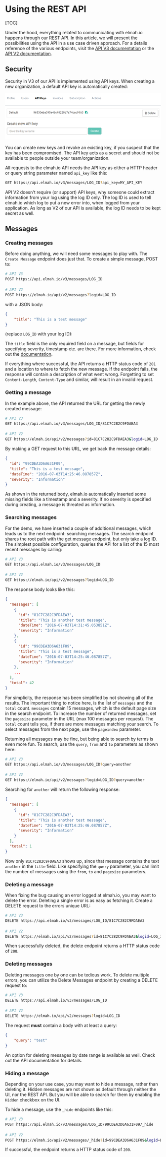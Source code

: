 # Using the REST API

[TOC]

Under the hood, everything related to communicating with elmah.io happens through our REST API. In this article, we will present the possibilities using the API in a use case driven approach. For a details reference of the various endpoints, visit the [API V3 documentation](https://api.elmah.io/swagger/ui/index) or the [API V2 documentation](https://elmah.io/api/v2).

## Security

Security in V3 of our API is implemented using API keys. When creating a new organization, a default API key is automatically created:

![API Keys](images/api-keys.png)

You can create new keys and revoke an existing key, if you suspect that the key has been compromised. The API key acts as a secret and should not be available to people outside your team/organization.

All requests to the elmah.io API needs the API key as either a HTTP header or query string parameter named `api_key` like this:

```bash
GET https://api.elmah.io/v3/messages/LOG_ID?api_key=MY_API_KEY
```

API V2 doesn't require (or support) API keys, why someone could extract information from your log using the log ID only. The log ID is used to tell elmah.io which log to put a new error into, when logged from your application. As long as V2 of our API is available, the log ID needs to be kept secret as well.

## Messages

### Creating messages

Before doing anything, we will need some messages to play with. The `Create Message` endpoint does just that. To create a simple message, POST to:

```bash
# API V3
POST https://api.elmah.io/v3/messages/LOG_ID

# API V2
POST https://elmah.io/api/v2/messages?logid=LOG_ID
```

with a JSON body:

```json
{
    "title": "This is a test message"
}
```

(replace `LOG_ID` with your log ID):

The `title` field is the only required field on a message, but fields for specifying severity, timestamp etc. are there. For more information, check out the [documentation](https://api.elmah.io/swagger/ui/index).

If everything where successful, the API returns a HTTP status code of `201` and a location to where to fetch the new message. If the endpoint fails, the response will contain a description of what went wrong. Forgetting to set `Content-Length`, `Content-Type` and similar, will result in an invalid request.

### Getting a message

In the example above, the API returned the URL for getting the newly created message:

```bash
# API V3
GET https://api.elmah.io/v3/messages/LOG_ID/81C7C282C9FDAEA3

# API V2
GET https://elmah.io/api/v2/messages?id=81C7C282C9FDAEA3&logid=LOG_ID
```

By making a GET request to this URL, we get back the message details:

```json
{
  "id": "99CDEA3D6A631F09",
  "title": "This is a test message",
  "dateTime": "2016-07-03T14:25:46.087857Z",
  "severity": "Information"
}
```

As shown in the returned body, elmah.io automatically inserted some missing fields like a timestamp and a severity. If no severity is specified during creating, a message is threated as information.

### Searching messages

For the demo, we have inserted a couple of additional messages, which leads us to the next endpoint: searching messages. The search endpoint shares the root path with the get message endpoint, but only take a log ID. The simplest possible configuration, queries the API for a list of the 15 most recent messages by calling:

```bash
# API V3
GET https://api.elmah.io/v3/messages/LOG_ID

# API V2
GET https://elmah.io/api/v2/messages?logid=LOG_ID
```

The response body looks like this:

```json
{
  "messages": [
    {
      "id": "81C7C282C9FDAEA3",
      "title": "This is another test message",
      "dateTime": "2016-07-03T14:31:45.053851Z",
      "severity": "Information"
    },
    {
      "id": "99CDEA3D6A631F09",
      "title": "This is a test message",
      "dateTime": "2016-07-03T14:25:46.087857Z",
      "severity": "Information"
    },
    ...
  ],
  "total": 42
}
```

For simplicity, the response has been simplified by not showing all of the results. The important thing to notice here, is the list of `messages` and the `total` count. `messages` contain 15 messages, which is the default page size in the search endpoint. To increase the number of returned messages, set the `pagesize` parameter in the URL (max 100 messages per request). The `total` count tells you, if there are more messages matching your search. To select messages from the next page, use the `pageindex` parameter.

Returning all messages may be fine, but being able to search by terms is even more fun. To search, use the `query`, `from` and `to` parameters as shown here:

```bash
# API V3
GET https://api.elmah.io/v3/messages/LOG_ID?query=another

# API V2
GET https://elmah.io/api/v2/messages?logid=LOG_ID?query=another
```

Searching for `another` will return the following response:

```json
{
  "messages": [
    {
      "id": "81C7C282C9FDAEA3",
      "title": "This is another test message",
      "dateTime": "2016-07-03T14:25:46.087857Z",
      "severity": "Information"
    }
  ],
  "total": 1
}
```

Now only `81C7C282C9FDAEA3` shows up, since that message contains the text `another` in the `title` field. Like specifying the `query` parameter, you can limit the number of messages using the `from`, `to` and `pagesize` parameters.

### Deleting a message

When fixing the bug causing an error logged at elmah.io, you may want to delete the error. Deleting a single error is as easy as fetching it. Create a DELETE request to the errors unique URL:

```bash
# API V3
DELETE https://api.elmah.io/v3/messages/LOG_ID/81C7C282C9FDAEA3

# API V2
DELETE https://elmah.io/api/v2/messages?id=81C7C282C9FDAEA3&logid=LOG_ID
```

When successfully deleted, the delete endpoint returns a HTTP status code of `200`.

### Deleting messages

Deleting messages one by one can be tedious work. To delete multiple errors, you can utilize the Delete Messages endpoint by creating a DELETE request to:

```bash
# API V3
DELETE https://api.elmah.io/v3/messages/LOG_ID

# API V2
DELETE https://elmah.io/api/v2/messages?logid=LOG_ID
```

The request **must** contain a body with at least a query:

```json
{
    "query": "test"
}
```

An option for deleting messages by date range is available as well. Check out the API documentation for details.

### Hiding a message

Depending on your use case, you may want to hide a message, rather than deleting it. Hidden messages are not shown as default through neither the UI, nor the REST API. But you will be able to search for them by enabling the `Hidden` checkbox on the UI.

To hide a message, use the `_hide` endpoints like this:

```bash
# API V3
POST https://api.elmah.io/v3/messages/LOG_ID/99CDEA3D6A631F09/_hide

# API V2
POST https://elmah.io/api/v2/messages/_hide?id=99CDEA3D6A631F09&logid=LOG_ID
```

If successful, the endpoint returns a HTTP status code of `200`.